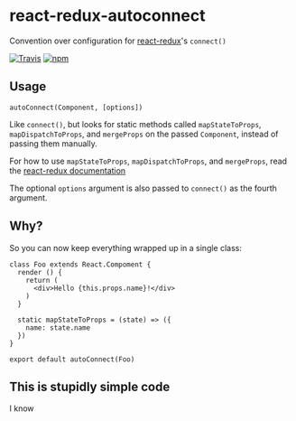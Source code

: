 # react-redux-autoconnect

Convention over configuration for [react-redux](https://github.com/reactjs/react-redux)'s `connect()`

[![Travis](https://img.shields.io/travis/sargant/react-redux-autoconnect.svg?style=flat-square)](https://travis-ci.org/sargant/react-redux-autoconnect)
[![npm](https://img.shields.io/npm/v/react-redux-autoconnect.svg?style=flat-square)](https://www.npmjs.com/package/realm-redux-snapshot-middleware)

## Usage

```
autoConnect(Component, [options])
```

Like `connect()`, but looks for static methods called `mapStateToProps`,
`mapDispatchToProps`, and `mergeProps` on the passed `Component`, instead of
passing them manually.

For how to use `mapStateToProps`, `mapDispatchToProps`, and `mergeProps`, read
the [react-redux documentation](https://github.com/reactjs/react-redux/blob/master/docs/api.md#connectmapstatetoprops-mapdispatchtoprops-mergeprops-options)

The optional `options` argument is also passed to `connect()` as the fourth argument.

## Why?

So you can now keep everything wrapped up in a single class:

```
class Foo extends React.Compoment {
  render () {
    return (
      <div>Hello {this.props.name}!</div>
    )
  }

  static mapStateToProps = (state) => ({
    name: state.name
  })
}

export default autoConnect(Foo)
```

## This is stupidly simple code

I know
